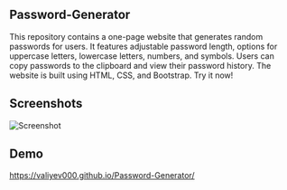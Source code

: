 
## Password-Generator

This repository contains a one-page website that generates random passwords for users. It features adjustable password length, options for uppercase letters, lowercase letters, numbers, and symbols. Users can copy passwords to the clipboard and view their password history. The website is built using HTML, CSS, and Bootstrap. Try it now!
## Screenshots

![Screenshot](screenshot-final.gif)

## Demo

https://valiyev000.github.io/Password-Generator/
